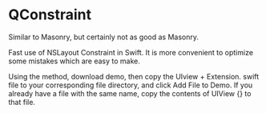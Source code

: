 # QConstraint
Similar to Masonry, but certainly not as good as Masonry.

Fast use of NSLayout Constraint in Swift. It is more convenient to optimize some mistakes which are easy to make.

Using the method, download demo, then copy the UIview + Extension. swift file to your corresponding file directory, and click Add File to Demo. If you already have a file with the same name, copy the contents of UIView {} to that file.
